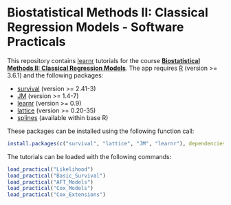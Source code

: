 # Biostatistical Methods II: Classical Regression Models - Software Practicals
This repository contains [learnr](https://rstudio.github.io/learnr/) tutorials for the course 
[**Biostatistical Methods II: Classical Regression Models**](http://www.nihes.com/education/?ct=EP03). 
The app requires [R](https://cran.r-project.org/) (version >= 3.6.1) and the following 
packages:

* [survival](https://cran.r-project.org/package=survival) (version >= 2.41-3)
* [JM](https://cran.r-project.org/package=JM) (version >= 1.4-7)
* [learnr](https://cran.r-project.org/package=learnr) (version >= 0.9)
* [lattice](https://cran.r-project.org/package=lattice) (version >= 0.20-35)
* [splines](https://cran.r-project.org/) (available within base R)

These packages can be installed using the following function call:
```r
install.packages(c("survival", "lattice", "JM", "learnr"), dependencies = TRUE)
```

The tutorials can be loaded with the following commands:
```r
load_practical("Likelihood")
load_practical("Basic_Survival")
load_practical("AFT_Models")
load_practical("Cox_Models")
load_practical("Cox_Extensions")
```

